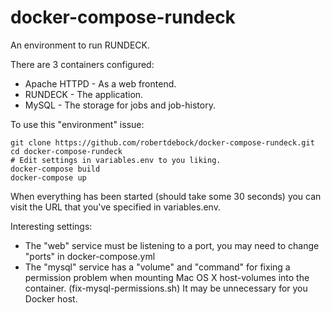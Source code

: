 # docker-compose-rundeck
An environment to run RUNDECK.

There are 3 containers configured:
- Apache HTTPD - As a web frontend.
- RUNDECK - The application.
- MySQL - The storage for jobs and job-history.

To use this "environment" issue:

    git clone https://github.com/robertdebock/docker-compose-rundeck.git
    cd docker-compose-rundeck
    # Edit settings in variables.env to you liking.
    docker-compose build
    docker-compose up

When everything has been started (should take some 30 seconds) you can visit the URL that you've specified in variables.env.

Interesting settings:
- The "web" service must be listening to a port, you may need to change "ports" in docker-compose.yml
- The "mysql" service has a "volume" and "command" for fixing a permission problem when mounting Mac OS X host-volumes into the container. (fix-mysql-permissions.sh) It may be unnecessary for you Docker host. 
